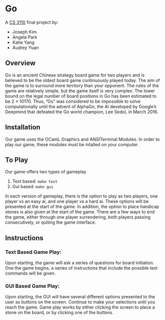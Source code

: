 # Go

A [CS 3110](http://www.cs.cornell.edu/courses/cs3110/2018sp/) final project by:
* Joseph Kim 
* Angela Park
* Katie Yang
* Audrey Yuan 

## Overview
Go is an ancient Chinese strategy board game for two players and is believed to be the oldest board game continuously played today. The aim of the game is to surround more territory than your opponent. The rules of the game are relatively simple, but the game itself is very complex. The lower bound on the legal number of board positions in Go has been estimated to be 2 × 10170. Thus, ”Go” was considered to be impossible to solve computationally until the advent of AlphaGo, the AI developed by Google’s Deepmind that defeated the Go world champion, Lee Sedol, in March 2016. 

## Installation
Our game uses the OCamL Graphics and ANSITerminal Modules.  In order to play our game, these modules must be intalled on your computer. 


## To Play 
Our game offers two types of gameplay
1. Text based: `make text`
2. Gui based: `make gui` 
  
In each version of gameplay, there is the option to play as two players, one player vs an easy ai, and one player vs a hard ai.  These options will be presented at the start of the game.  In addition, the option to place handicap stones is also given at the start of the game.  There are a few ways to end the game, either through one player surrendering, both players passing consecutively, or quiting the game interface. 


## Instructions
### Text Based Game Play:
Upon starting, the game will ask a series of questions for board initiation.  One the game begins, a series of instructions that include the possible text commands will be given.
### GUI Based Game Play:
Upon starting, the GUI will have several different options presented to the user as buttons on the screen.  Continue to make your selections until you reach the game.  Game play works by either clicking the screen to place a stone on the board, or by clicking one of the buttons. 










